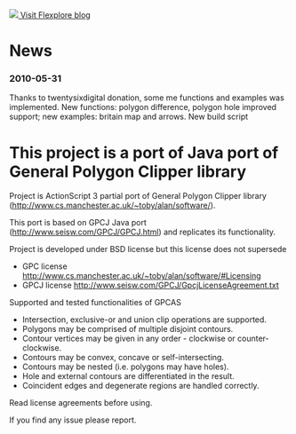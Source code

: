 <a href='https://www.paypal.com/cgi-bin/webscr&cmd=_donations&business=ZM9W5Y2DREAH2&lc=EN&item_name=GPCAS&no_note=0&cn=Dodaj specjalne instrukcje dla sprzedającego&no_shipping=1&rm=1&return=http://code.google.com/p/gpcas/wiki/DonationSuccess&cancel_return=http://code.google.com/p/gpcas/&currency_code=EUR'>
<img src='https://www.paypal.com/en_US/i/btn/btn_donateCC_LG.gif' />
</a>
<a href='http://flexplore.blogspot.com/'>Visit Flexplore blog</a>

# News #

### 2010-05-31 ###
Thanks to twentysixdigital donation, some me functions and examples was implemented. New functions: polygon difference, polygon hole improved support; new examples: britain map and arrows. New build script

# This project is a port of Java port of General Polygon Clipper library #

Project is ActionScript 3 partial port of General Polygon Clipper library (http://www.cs.manchester.ac.uk/~toby/alan/software/).

This port is based on GPCJ Java port (http://www.seisw.com/GPCJ/GPCJ.html) and replicates its functionality.

Project is developed under BSD license but this license does not supersede
  * GPC license http://www.cs.manchester.ac.uk/~toby/alan/software/#Licensing
  * GPCJ license http://www.seisw.com/GPCJ/GpcjLicenseAgreement.txt

Supported and tested functionalities of GPCAS
  * Intersection, exclusive-or and union clip operations are supported.
  * Polygons may be comprised of multiple disjoint contours.
  * Contour vertices may be given in any order - clockwise or counter-clockwise.
  * Contours may be convex, concave or self-intersecting.
  * Contours may be nested (i.e. polygons may have holes).
  * Hole and external contours are differentiated in the result.
  * Coincident edges and degenerate regions are handled correctly.

Read license agreements before using.

If you find any issue please report.